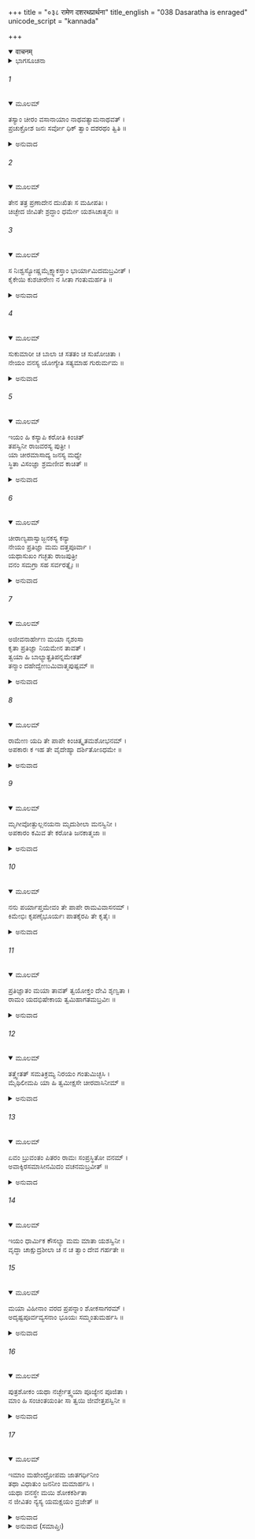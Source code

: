 +++
title = "०३८ रामेण दशरथप्रार्थना"
title_english = "038 Dasaratha is enraged"
unicode_script = "kannada"

+++
<details open><summary>वाचनम्</summary>

<div class="audioEmbed"  caption="श्रीराम-हरिसीताराममूर्ति-घनपाठिभ्यां वचनम्" src="https://archive.org/download/Ramayana-recitation-Sriram-harisItArAmamUrti-Ghanapaati-v2/Kanda_2/Kanda_2_AYK-038-_Ramena_Dashratha_Prathana.mp3"></div>
</details>



<details><summary>ಭಾಗಸೂಚನಾ</summary>

ಸೀತೆಯು ನಾರುಮಡಿಯನ್ನುಡುವುದು ಅನುಚಿತವೆಂದು ದಶರಥನೂ ಹೇಳಿ ಕೈಕೇಯಿಯನ್ನು ನಿಂದಿಸಿದುದು, ಕೌಸಲ್ಯೆಯ ಮೇಲೆ ಕೃಪಾದೃಷ್ಟಿಯನ್ನಿಡುವಂತೆ ಶ್ರೀರಾಮನು ತಂದೆಯನ್ನು ಕೇಳಿಕೊಂಡುದು
</details>

###### 1


<details open><summary>ಮೂಲಮ್</summary>

ತಸ್ಯಾಂ ಚೀರಂ ವಸಾನಾಯಾಂ ನಾಥವತ್ಯಾಮನಾಥವತ್ ।  
ಪ್ರಚುಕ್ರೋಶ ಜನಃ ಸರ್ವೋ ಧಿಕ್ ತ್ವಾಂ ದಶರಥಂ ತ್ವಿತಿ ॥
</details>

<details><summary>ಅನುವಾದ</summary>

ನಾಥನಿದ್ದರೂ ಅನಾಥಳಂತೆ ನಾರುಮಡಿಯನ್ನು ಉಡುತ್ತಿದ್ದ ಸೀತಾದೇವಿಯನ್ನು ನೋಡಿ ಎಲ್ಲ ಜನರು ‘ದಶರಥನಿಗೆ ಧಿಕ್ಕಾರ!’ ಎಂದು ಕೂಗಿಕೊಂಡರು.॥1॥
</details>

###### 2


<details open><summary>ಮೂಲಮ್</summary>

ತೇನ ತತ್ರ ಪ್ರಣಾದೇನ ದುಃಖಿತಃ ಸ ಮಹೀಪತಿಃ ।  
ಚಿಚ್ಛೇದ ಜೀವಿತೇ ಶ್ರದ್ಧಾಂ ಧರ್ಮೇ ಯಶಸಿಚಾತ್ಮನಃ ॥
</details>

###### 3


<details open><summary>ಮೂಲಮ್</summary>

ಸ ನಿಃಶ್ವಸ್ಯೋಷ್ಣಮೈಕ್ಷ್ವಾಕಸ್ತಾಂ ಭಾರ್ಯಾಮಿದಮಬ್ರವೀತ್ ।  
ಕೈಕೇಯಿ ಕುಶಚೀರೇಣ ನ ಸೀತಾ ಗಂತುಮರ್ಹತಿ ॥
</details>

<details><summary>ಅನುವಾದ</summary>

ತನ್ನನ್ನು ಧಿಕ್ಕರಿಸುತ್ತಿದ್ದ ಜನರ ಆಕ್ರೋಶವನ್ನು ಕೇಳಿ ಅತಿದುಃಖಿತನಾದ ದಶರಥನು ಜೀವಿತದಲ್ಲಿ, ಧರ್ಮದಲ್ಲಿ, ಯಶಸ್ಸಿನಲ್ಲಿ ಆಸಕ್ತಿಯನ್ನು ಕಳೆದುಕೊಂಡನು. ಬಿಸಿಯಾಗಿ ನಿಟ್ಟಿಸಿರುಬಿಡುತ್ತಾ ಭಾರ್ಯೆಗೆ ಹೇಳಿದನು - ಕೈಕೇಯಿ! ಕುಶ-ಚೀರ (ವಲ್ಕಲ) ವಸ್ತ್ರಗಳನ್ನುಟ್ಟು ಸೀತೆಯು ಕಾಡಿಗೆ ಹೋಗುವುದು ಖಂಡಿತವಾಗಿ ಉಚಿತವಲ್ಲ.॥2-3॥
</details>

###### 4


<details open><summary>ಮೂಲಮ್</summary>

ಸುಕುಮಾರೀ ಚ ಬಾಲಾ ಚ ಸತತಂ ಚ ಸುಖೋಚಿತಾ ।  
ನೇಯಂ ವನಸ್ಯ ಯೋಗ್ಯೇತಿ ಸತ್ಯಮಾಹ ಗುರುರ್ಮಮ ॥
</details>

<details><summary>ಅನುವಾದ</summary>

ಇವಳು ಸುಕುಮಾರಿಯಾಗಿರುವಳು, ಸದಾ ಸುಖದಲ್ಲೇ ಬೆಳೆದವಳು. ನಮ್ಮ ಗುರುಗಳು ಸರಿಯಾಗಿಯೇ ಹೇಳುತ್ತಿದ್ದಾರೆ-ಈ ಸೀತೆಯು ಕಾಡಿಗೆ ಹೋಗಲು ಯೋಗ್ಯಳಲ್ಲ.॥4॥
</details>

###### 5


<details open><summary>ಮೂಲಮ್</summary>

ಇಯಂ ಹಿ ಕಸ್ಯಾಪಿ ಕರೋತಿ ಕಿಂಚಿತ್  
ತಪಸ್ವಿನೀ ರಾಜವರಸ್ಯ ಪುತ್ರೀ ।  
ಯಾ ಚೀರಮಾಸಾದ್ಯ ಜನಸ್ಯ ಮಧ್ಯೇ  
ಸ್ಥಿತಾ ವಿಸಂಜ್ಞಾ ಶ್ರಮಣೀವ ಕಾಚಿತ್ ॥
</details>

<details><summary>ಅನುವಾದ</summary>

ರಾಜರಲ್ಲಿ ಶ್ರೇಷ್ಠರಾದ ಜನಕನ ಈ ತಪಸ್ವೀ ಪುತ್ರಿಯು ಯಾರದಾದರೂ ಏನಾದರು ಕೆಡಿಸಬಲ್ಲಳೇ? ಅವಳು ಈ ಪ್ರಕಾರ ಜನಸಮುದಾಯಕದ ನಡುವೆ ಏನೂ ತಿಳಿಯದೆ ಕಿಂಕರ್ತವ್ಯವಿಮೂಢ ಭಿಕ್ಷುಕನಂತೆ ವಲ್ಕಲ ಧರಿಸಿ ನಿಂತುಕೊಂಡಿರುವಳಲ್ಲ.॥5॥
</details>

###### 6


<details open><summary>ಮೂಲಮ್</summary>

ಚೀರಾಣ್ಯಪಾಸ್ವಾಜ್ಜನಕಸ್ಯ ಕನ್ಯಾ  
ನೇಯಂ ಪ್ರತಿಜ್ಞಾ ಮಮ ದತ್ತಪೂರ್ವಾ ।  
ಯಥಾಸುಖಂ ಗಚ್ಛತು ರಾಜಪುತ್ರೀ  
ವನಂ ಸಮಗ್ರಾ ಸಹ ಸರ್ವರತ್ನೈಃ ॥
</details>

<details><summary>ಅನುವಾದ</summary>

ಜನಕನಂದಿನೀ ತನ್ನ ವಲ್ಕಲಗಳನ್ನು ಕಿತ್ತೆಸೆಯಲಿ. ಇವಳು ಈ ರೂಪದಿಂದ ಕಾಡಿಗೆ ಹೋಗಬೇಕೆಂದು ನಾನು ಪ್ರತಿಜ್ಞೆಯನ್ನು ಮಾಡಿಲ್ಲ ಹಾಗೂ ಯಾರಿಗೂ ಈ ರೀತಿಯ ಮಾತು ಕೊಟ್ಟಿಲ್ಲ. ಆದ್ದರಿಂದ ರಾಜಕುಮಾರೀ ಸೀತೆಯು ಸಮಸ್ತ ವಸ್ತ್ರಾಲಂಕಾರದಿಂದ ಕೂಡಿದ್ದು, ಅವಳು ಸಖವಾಗಿರುವಂತಹ ಎಲ್ಲ ಪ್ರಕಾರದ ರತ್ನಗಳ ಜೊತೆಗೆ ವನಕ್ಕೆ ಹೋಗಬಲ್ಲಳು.॥6॥
</details>

###### 7


<details open><summary>ಮೂಲಮ್</summary>

ಅಜೀವನಾರ್ಹೇಣ ಮಯಾ ನೃಶಂಸಾ  
ಕೃತಾ ಪ್ರತಿಜ್ಞಾ ನಿಯಮೇನ ತಾವತ್ ।  
ತ್ವಯಾ ಹಿ ಬಾಲ್ಯಾತ್ಪ್ರತಿಪನ್ನಮೇತತ್  
ತನ್ಮಾಂ ದಹೇದ್ವೇಣುಮಿವಾತ್ಮಪುಷ್ಪಮ್ ॥
</details>

<details><summary>ಅನುವಾದ</summary>

ನಾನು ಜೀವಿಸಿರಲು ಯೋಗ್ಯನಲ್ಲ. ನಾನು ನಿನ್ನ ಮರಳುಮಾತಿನಲ್ಲಿ ಸಿಲುಕಿ ಒಂದು ಇಂತಹ ಪ್ರತಿಜ್ಞೆ ಮಾಡಿದೆ, ಇನ್ನೊಂದು ನೀನು ಮೂರ್ಖತೆಯಿಂದ ಸೀತೆಗೆ ಇಂತಹ ನಾರುಮಡಿ ಉಡಿಸಲುತೊಡಗಿದೆ. ಬಿದಿರಿನ ಹೂವು ಅದನ್ನೇ ಒಣಗಿಸಿಬಿಡುವಂತೆ ನಾನು ಮಾಡಿದ ಪ್ರತಿಜ್ಞೆಯೇ ನನ್ನನ್ನು ಬೂದಿ ಮಾಡುತ್ತಿದೆ.॥7॥
</details>

###### 8


<details open><summary>ಮೂಲಮ್</summary>

ರಾಮೇಣ ಯದಿ ತೇ ಪಾಪೇ ಕಿಂಚಿತ್ಕೃತಮಶೋಭನಮ್ ।  
ಅಪಕಾರಃ ಕ ಇಹ ತೇ ವೈದೇಹ್ಯಾ ದರ್ಶಿತೋಽಧಮೇ ॥
</details>

<details><summary>ಅನುವಾದ</summary>

ನೀಚ ಪಾಪಿನೀ! ಶ್ರೀರಾಮನು ನಿನ್ನ ಯಾವುದಾದರೂ ಅಪರಾಧ ಮಾಡಿದ್ದರೆ (ಅವನಿಗೆ ನೀನು ವನವಾಸ ಕೊಟ್ಟಿರುವೆ), ವಿದೇಹನಂದಿನೀ ಸೀತೆಯು ಇಂತಹ ಶಿಕ್ಷೆ ಅನುಭವಿಸಲು ನಿನಗೆ ಯಾವ ಅಪಕಾರ ಮಾಡಿರುವಳು.॥8॥
</details>

###### 9


<details open><summary>ಮೂಲಮ್</summary>

ಮೃಗೀವೋತ್ಫುಲ್ಲನಯನಾ ಮೃದುಶೀಲಾ ಮನಸ್ವಿನೀ ।  
ಅಪಕಾರಂ ಕಮಿವ ತೇ ಕರೋತಿ ಜನಕಾತ್ಮಜಾ ॥
</details>

<details><summary>ಅನುವಾದ</summary>

ಯಾರ ಕಣ್ಣುಗಳು ಜಿಂಕೆಯಂತೆ ಅರಳಿವೆಯೋ, ಯಾರ ಸ್ವಭಾವ ಅತ್ಯಂತ ಕೋಮಲ ಮತ್ತು ಮಧುರವಾಗಿದೆಯೋ. ಆ ಬುದ್ಧಿವಂತ ಜನಕನಂದಿನಿ ನಿನಗೆ ಯಾವ ಅಪರಾಧ ಮಾಡುತ್ತಿದ್ದಾಳೆ.॥9॥
</details>

###### 10


<details open><summary>ಮೂಲಮ್</summary>

ನನು ಪರ್ಯಾಪ್ತಮೇವಂ ತೇ ಪಾಪೇ ರಾಮವಿವಾಸನಮ್ ।  
ಕಿಮೇಭಿಃ ಕೃಪಣೈಭೂರ್ಯಃ ಪಾತಕೈರಪಿ ತೇ ಕೃತೈಃ ॥
</details>

<details><summary>ಅನುವಾದ</summary>

ಪಾಪಿನೀ! ನೀನು ಶ್ರೀರಾಮನಿಗೆ ವನವಾಸ ವಿಧಿಸಿ ಪೂರ್ಣ ಪಾಪ ಗಳಿಸಿರುವೆ. ಈಗ ಸೀತೆಯನ್ನು ಕಾಡಿಗೆ ಕಳಿಸುವ ಹಾಗೂ ವಲ್ಕಲಗಳನ್ನು ಉಡಿಸುವ ಅತ್ಯಂತ ದುಃಖಮಯ ಕಾರ್ಯಮಾಡಿ ಪುನಃ ನೀನು ಇಷ್ಟು ಪಾಪವನ್ನು ಏಕೆ ಬಾಚಿ ಕೊಳ್ಳುತ್ತಿರುವೆ.॥10॥
</details>

###### 11


<details open><summary>ಮೂಲಮ್</summary>

ಪ್ರತಿಜ್ಞಾತಂ ಮಯಾ ತಾವತ್ ತ್ವಯೋಕ್ತಂ ದೇವಿ ಶೃಣ್ವತಾ ।  
ರಾಮಂ ಯದಭಿಷೇಕಾಯ ತ್ವಮಿಹಾಗತಮಬ್ರವೀಃ ॥
</details>

<details><summary>ಅನುವಾದ</summary>

ದೇವಿ! ಶ್ರೀರಾಮ ಪಟ್ಟಾಭಿಷೇಕಕ್ಕೆ ಸಿದ್ಧನಾಗಿ ಇಲ್ಲಿಗೆ ಬಂದಾಗ ನಾನು ಕೇಳುತ್ತಿರುವಂತೆ ನೀನು ಅವನಲ್ಲಿ ಏನನ್ನು ಹೇಳಿರುವೆಯೋ ಅಷ್ಟೇ ನಾನು ಪ್ರತಿಜ್ಞೆ ಮಾಡಿದ್ದೆ. ಅದನ್ನು ಮೀರಿ ನಾನು ಪ್ರತಿಜ್ಞೆ ಮಾಡಿರಲಿಲ್ಲ.॥11॥
</details>

###### 12


<details open><summary>ಮೂಲಮ್</summary>

ತತ್ತ್ವೇತತ್ ಸಮತಿಕ್ರಮ್ಯ ನಿರಯಂ ಗಂತುಮಿಚ್ಛಸಿ ।  
ಮೈಥಿಲೀಮಪಿ ಯಾ ಹಿ ತ್ವಮೀಕ್ಷಸೇ ಚೀರವಾಸಿನೀಮ್ ॥
</details>

<details><summary>ಅನುವಾದ</summary>

ಇದನ್ನು ಉಲ್ಲಂಘಿಸಿ ಮಿಥಿಲೇಶಕುಮಾರೀ ಜಾನಕಿಯೂ ನಾರುಮಡಿಯನ್ನು ಉಡುವುದನ್ನು ನೀನು ನೋಡ ಬಯಸುತ್ತಿರುವೆ. ನೀನು ನರಕಕ್ಕೆ ಹೋಗಲು ಇಚ್ಛಿಸುತ್ತಿರುವೆ ಎಂದು ಅನಿಸುತ್ತದೆ.॥12॥
</details>

###### 13


<details open><summary>ಮೂಲಮ್</summary>

ಏವಂ ಬ್ರುವಂತಂ ಪಿತರಂ ರಾಮಃ ಸಂಪ್ರಸ್ಥಿತೋ ವನಮ್ ।  
ಅವಾಕ್ಶಿರಸಮಾಸೀನಮಿದಂ ವಚನಮಬ್ರವೀತ್ ॥
</details>

<details><summary>ಅನುವಾದ</summary>

ದಶರಥನು ತಲೆಯನ್ನು ತಗ್ಗಿಸಿ ಕುಳಿತು ಈ ಪ್ರಕಾರ ಹೇಳುತ್ತಿದ್ದಂತೆ ಆಗ ವನವಾಸಕ್ಕೆ ಹೊರಟ ಶ್ರೀರಾಮನು ತಂದೆಯ ಬಳಿ ಈ ಪ್ರಕಾರ ಹೇಳಿದನು.॥13॥
</details>

###### 14


<details open><summary>ಮೂಲಮ್</summary>

ಇಯಂ ಧಾರ್ಮಿಕ ಕೌಸಲ್ಯಾ ಮಮ ಮಾತಾ ಯಶಸ್ವಿನೀ ।  
ವೃದ್ಧಾ ಚಾಕ್ಷುದ್ರಶೀಲಾ ಚ ನ ಚ ತ್ವಾಂ ದೇವ ಗರ್ಹತೇ ॥
</details>

###### 15


<details open><summary>ಮೂಲಮ್</summary>

ಮಯಾ ವಿಹೀನಾಂ ವರದ ಪ್ರಪನ್ನಾಂ ಶೋಕಸಾಗರಮ್ ।  
ಅದೃಷ್ಟಪೂರ್ವವ್ಯಸನಾಂ ಭೂಯಃ ಸಮ್ಮಂತುಮರ್ಹಸಿ ॥
</details>

<details><summary>ಅನುವಾದ</summary>

ಧರ್ಮಾತ್ಮನೇ! ಈ ನನ್ನ ತಾಯಿ ಕೌಸಲ್ಯೆಯು ವೃದ್ಧಳಾಗುತ್ತಾ ಇದ್ದಾಳೆ. ಅವಳ ಸ್ವಭಾವ ಬಹಳ ಉಚ್ಚ ಮತ್ತು ಉದಾರವಾಗಿದೆ. ಸ್ವಾಮಿ! ಅವಳು ಎಂದೂ ನಿಮ್ಮನ್ನು ನಿಂದಿಸಿಲ್ಲ. ಆಕೆಯು ಮೊದಲು ಎಂದೂ ಇಂತಹ ಭಾರೀ ಸಂಕಟವನ್ನು ನೋಡಿರಲಿಲ್ಲ. ವರದಾಯಕ ನರೇಶ! ಅವಳು ನಾನು ಇಲ್ಲದಿರುವ ಶೋಕಸಮುದ್ರದಲ್ಲಿ ಮುಳುಗಿ ಹೋಗುವಳು. ಆದ್ದರಿಂದ ನೀವು ಸದಾಕಾಲ ಅವಳ ಹೆಚ್ಚು ಸಮ್ಮಾನ ಮಾಡುತ್ತಾ ಇರಿ.॥14-15॥
</details>

###### 16


<details open><summary>ಮೂಲಮ್</summary>

ಪುತ್ರಶೋಕಂ ಯಥಾ ನರ್ಚ್ಛೇತ್ತ್ವಯಾ ಪೂಜ್ಯೇನ ಪೂಜಿತಾ ।  
ಮಾಂ ಹಿ ಸಂಚಿಂತಯಂತೀ ಸಾ ತ್ವಯಿ ಜೀವೇತ್ತಪಸ್ವಿನೀ ॥
</details>

<details><summary>ಅನುವಾದ</summary>

ನಿಮ್ಮಂತಹ ಪೂಜ್ಯತಮ ಪತಿಯಿಂದ ಸಮ್ಮಾನಿತಳಾಗಿ ಈ ಪ್ರಕಾರದ ಪುತ್ರಶೋಕವನ್ನು ಅನುಭವಿಸದಿರಲಿ. ನನ್ನನ್ನು ಚಿಂತಿಸುತ್ತಾ ನಿಮ್ಮ ಆಶ್ರಯದಲ್ಲೇ ನನ್ನ ತಪಸ್ವಿನೀ ಮಾತೆಯು ಜೀವನಧಾರಣ ಮಾಡುವಂತೆ ಪ್ರಯತ್ನ ಮಾಡಿರಿ.॥16॥
</details>

###### 17


<details open><summary>ಮೂಲಮ್</summary>

ಇಮಾಂ ಮಹೇಂದ್ರೋಪಮ ಜಾತಗರ್ಧಿನೀಂ  
ತಥಾ ವಿಧಾತುಂ ಜನನೀಂ ಮಮಾರ್ಹಸಿ ।  
ಯಥಾ ವನಸ್ಥೇ ಮಯಿ ಶೋಕಕರ್ಶಿತಾ  
ನ ಜೀವಿತಂ ನ್ಯಸ್ಯ ಯಮಕ್ಷಯಂ ವ್ರಜೇತ್ ॥
</details>

<details><summary>ಅನುವಾದ</summary>

ಇಂದ್ರನಂತಹ ತೇಜಸ್ವೀ ಮಹಾರಾಜರೇ! ಅವಳು ಅಗಲಿದ ಮಗನನ್ನು ನೋಡಲು ಉತ್ಸುಕಳಾಗಿರುವಳು. ನಾನು ವನದಲ್ಲಿ ಇರುವಾಗಲೇ ಇವಳು ಶೋಕದಿಂದ ಕಾತರಳಾಗಿ ಪ್ರಾಣತ್ಯಾಗ ಮಾಡಿ ಯಮಲೋಕಕ್ಕೆ ಹೋಗುವಂತೆ ಆಗದಿರಲಿ. ಆದ್ದರಿಂದ ನೀವು ನನ್ನ ತಾಯಿಯನ್ನು ಮೇಲಿನ ಆಶಂಕೆಗೆ ಅವಕಾಶ ಕೊಡದೆ ಇರುವ ಪರಿಸ್ಥಿತಿಯಲ್ಲಿ ಇರಿಸಿರಿ.॥17॥
</details>

<details><summary>ಅನುವಾದ (ಸಮಾಪ್ತಿಃ)</summary>

ಶ್ರೀವಾಲ್ಮೀಕಿ ವಿರಚಿತ ಆರ್ಷರಾಮಾಯಣ ಆದಿಕಾವ್ಯದ ಅಯೋಧ್ಯಾಕಾಂಡದಲ್ಲಿ ಮೂವತ್ತೆಂಟನೆಯ ಸರ್ಗ ಪೂರ್ಣವಾಯಿತು.॥38॥
</details>
